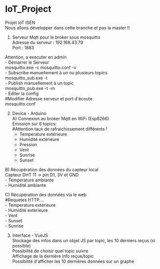 # IoT_Project
Projet IoT ISEN  
Nous allons développer dans cette branche et pas la master !!  

1) Serveur Mqtt pour le broker sous mosquitto  
  Adresse du serveur : 192.168.43.79  
  Port : 1883

  Attention, a executer en admin  
    - Démarrer le Serveur  
        mosquitto.exe -c mosquitto.conf -v  
    - Subscribe manuellement à un ou plusieurs topics  
        mosquitto_sub.exe -t <topic>  
    - Publish manuellement à un topic  
        mosquitto_pub.exe -t <topic> -m <message>  
    - Editer la config  
      #Modifier Adresse serveur et port d'écoute  
        mosquitto.conf  

2) Device - Arduino  
  A) Connexion au broker Mqtt en WiFi (Esp8266)  
    Emission sur 6 topics:  
    #Attention taux de rafraichissement différents !  
      - Temperature extérieure  
      - Humidité extérieure  
      - Pression   
      - Vent  
      - Sunrise  
      - Sunset  

  B) Récupération des données du capteur local  
    Capteur DHT 11 -> pin D1, 3V et GND  
    - Temperature ambiante  
    - Humidité ambiante  

  C) Récupération des données via le web  
    #Requetes HTTP....  
    - Temperature exterieure  
    - Humidité exterieure  
    - Vent  
    - Sunset  
    - Sunrise  

3) Interface - VueJS  
  Stockage des infos dans un objet JS par topic, les 10 derniers reçus (si possible)  
  Possibilité de choisir quel topic suivre  
  Affichage de la dernière info reçue/topic  
  Possibilité d'afficher les 10 dernières données sur un graphe  
